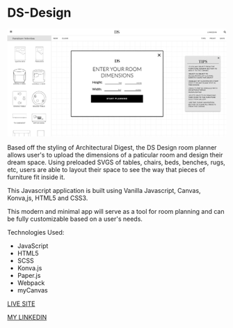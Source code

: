 # DS-Design

[<div style="text-align: center"><img src="dist/images/DS-Design.gif"></div>](https://www.drewshroyer.com/DS-Design/)


Based off the styling of Architectural Digest, the DS Design room planner allows user's to upload the dimensions of a paticular room and design their dream space. Using preloaded SVGS of tables, chairs, beds, benches, rugs, etc, users are able to layout their space to see the way that pieces of furniture fit inside it. 

This Javascript application is built using Vanilla Javascript, Canvas, Konva,js, HTML5 and CSS3.

This modern and minimal app will serve as a tool for room planning and can be fully customizable based on a user's needs. 

Technologies Used: 
* JavaScript
* HTML5
* SCSS
* Konva.js
* Paper.js
* Webpack
* myCanvas

[LIVE SITE](http://drewshroyer.com/DS-Design/)

[MY LINKEDIN](https://www.linkedin.com/in/drew-shroyer-861b32a4/)
